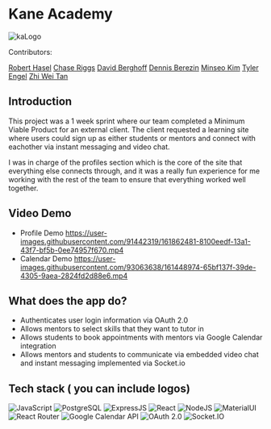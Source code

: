 # Kane Academy

![kaLogo](https://user-images.githubusercontent.com/93063638/161103971-6cf6dd93-8d9d-407d-8fd0-331d8a014e48.png)

Contributors:

[Robert Hasel](https://github.com/Robertlh1)
[Chase Riggs](https://github.com/chasetepher)
[David Berghoff](https://github.com/algae5)
[Dennis Berezin](https://github.com/DenBerez)
[Minseo Kim](https://github.com/MK0107)
[Tyler Engel](https://github.com/Tyl3r-Engel)
[Zhi Wei Tan](https://github.com/zhiwt01)

## Introduction
This project was a 1 week sprint where our team completed a Minimum Viable Product for an external client.
The client requested a learning site where users could sign up as either students or mentors and connect with eachother via instant messaging and video chat.

I was in charge of the profiles section which is the core of the site that everything else connects through, and it was a really fun experience for me working with the rest of the team to ensure that everything worked well together.

## Video Demo
* Profile Demo
https://user-images.githubusercontent.com/91442319/161862481-8100eedf-13a1-43f7-bf5b-0ee74957f670.mp4
* Calendar Demo
https://user-images.githubusercontent.com/93063638/161448974-65bf137f-39de-4305-9aea-2824fd2d88e6.mp4

## What does the app do?
* Authenticates user login information via OAuth 2.0
* Allows mentors to select skills that they want to tutor in
* Allows students to book appointments with mentors via Google Calendar integration
* Allows mentors and students to communicate via embedded video chat and instant messaging implemented via Socket.io

## Tech stack ( you can include logos)
![JavaScript](https://img.shields.io/badge/JavaScript%20-%23323330.svg?&style=for-the-badge&logo=javascript&logoColor=%23F7DF1E)
![PostgreSQL](https://img.shields.io/badge/PostgreSQL-316192?style=for-the-badge&logo=postgresql&logoColor=white)
![ExpressJS](https://img.shields.io/badge/Express.js-000000?style=for-the-badge&logo=express&logoColor=white)
![React](https://img.shields.io/badge/React%20-%2320232a.svg?&style=for-the-badge&logo=react&logoColor=%2361DAFB)
![NodeJS](https://img.shields.io/badge/Node.js-339933?style=for-the-badge&logo=nodedotjs&logoColor=white)
![MaterialUI](https://img.shields.io/badge/Material--UI-0081CB?style=for-the-badge&logo=material-ui&logoColor=white)
![React Router](https://img.shields.io/badge/React_Router-CA4245?style=for-the-badge&logo=react-router&logoColor=white)
![Google Calendar API](https://img.shields.io/badge/Google_Calendar_API-4285F4?style=for-the-badge&logo=google&logoColor=white)
![OAuth 2.0](https://img.shields.io/badge/OAuth_2.0-4285F4?style=for-the-badge&logo=OAuth&logoColor=white)
![Socket.IO](https://img.shields.io/badge/Socket.IO-4285F4?style=for-the-badge&logo=socket.io&logoColor=white)
